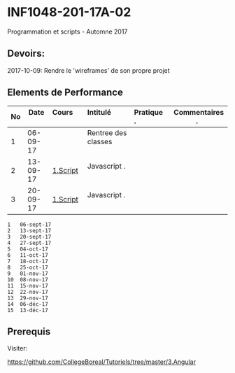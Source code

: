 # INF1048-201-17A-02
Programmation et scripts - Automne 2017

## Devoirs:

2017-10-09: Rendre le 'wireframes' de son propre projet

## Elements de Performance

|No| Date   | Cours               | Intitulé                                |  Pratique .                 | Commentaires .         |
|--|--------|:--------------------|:----------------------------------------|:----------------------------|------------------------| 
| 1|06-09-17|                     | Rentree des classes                     |                             |                        |
| 2|13-09-17|[1.Script](1.Script) | Javascript .                            |                             |                        |
| 3|20-09-17|[1.Script](1.Script) | Javascript .                            |                             |                        |

```
1	06-sept-17
2	13-sept-17
3	20-sept-17
4	27-sept-17
5	04-oct-17
6	11-oct-17
7	18-oct-17
8	25-oct-17
9	01-nov-17
10	08-nov-17
11	15-nov-17
12	22-nov-17
13	29-nov-17
14	06-déc-17
15	13-déc-17
```

## Prerequis

Visiter:

https://github.com/CollegeBoreal/Tutoriels/tree/master/3.Angular
